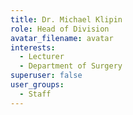 ```yaml
---
title: Dr. Michael Klipin
role: Head of Division
avatar_filename: avatar
interests:
  - Lecturer
  - Department of Surgery
superuser: false
user_groups:
  - Staff
---
```

